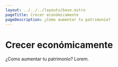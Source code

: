 ```yaml
---
layout: ../../../layouts/base.astro
pageTitle: Crecer económicamente
pageDescription: ¿Como aumentar tu patrimonio?
---
```


# Crecer económicamente

¿Como aumentar tu patrimonio?
Lorem.